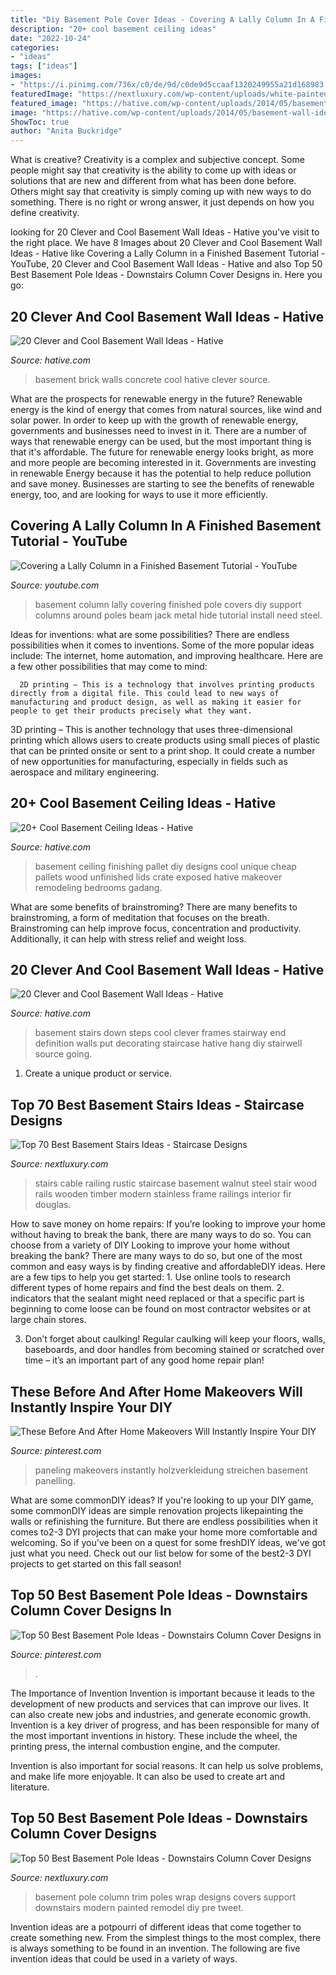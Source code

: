 ```yaml
---
title: "Diy Basement Pole Cover Ideas - Covering A Lally Column In A Finished Basement Tutorial"
description: "20+ cool basement ceiling ideas"
date: "2022-10-24"
categories:
- "ideas"
tags: ["ideas"]
images:
- "https://i.pinimg.com/736x/c0/de/9d/c0de9d5ccaaf1320249955a21d168983.jpg"
featuredImage: "https://nextluxury.com/wp-content/uploads/white-painted-trim-basement-pole-ideas.jpg"
featured_image: "https://hative.com/wp-content/uploads/2014/05/basement-wall-ideas/6-photo-wall-basement.jpg"
image: "https://hative.com/wp-content/uploads/2014/05/basement-wall-ideas/6-photo-wall-basement.jpg"
ShowToc: true
author: "Anita Buckridge"
---
```



What is creative?
Creativity is a complex and subjective concept. Some people might say that creativity is the ability to come up with ideas or solutions that are new and different from what has been done before. Others might say that creativity is simply coming up with new ways to do something. There is no right or wrong answer, it just depends on how you define creativity.

	

		
looking for 20 Clever and Cool Basement Wall Ideas - Hative you've visit to the right place. We have 8 Images about 20 Clever and Cool Basement Wall Ideas - Hative like Covering a Lally Column in a Finished Basement Tutorial - YouTube, 20 Clever and Cool Basement Wall Ideas - Hative and also Top 50 Best Basement Pole Ideas - Downstairs Column Cover Designs in. Here you go:
		
    
## 20 Clever And Cool Basement Wall Ideas - Hative

<img loading=lazy src="https://hative.com/wp-content/uploads/2014/05/basement-wall-ideas/1-brick-basement-wall.jpg" onerror="this.onerror=null;this.src='https://tse3.mm.bing.net/th?id=OIP.zFJ-Ikdm_gDBbYHyP0msfQHaGg&amp;pid=15.1';" alt="20 Clever and Cool Basement Wall Ideas - Hative">

_Source: hative.com_

>basement brick walls concrete cool hative clever source. 

	

What are the prospects for renewable energy in the future?
Renewable energy is the kind of energy that comes from natural sources, like wind and solar power. In order to keep up with the growth of renewable energy, governments and businesses need to invest in it. There are a number of ways that renewable energy can be used, but the most important thing is that it's affordable. 
The future for renewable energy looks bright, as more and more people are becoming interested in it. Governments are investing in renewable Energy because it has the potential to help reduce pollution and save money. Businesses are starting to see the benefits of renewable energy, too, and are looking for ways to use it more efficiently.

    
## Covering A Lally Column In A Finished Basement Tutorial - YouTube

<img loading=lazy src="http://i1.ytimg.com/vi/TJNzCi0G2zk/maxresdefault.jpg" onerror="this.onerror=null;this.src='https://tse4.mm.bing.net/th?id=OIP.yLxU4cN5DJtCMiTto_9nlQHaEK&amp;pid=15.1';" alt="Covering a Lally Column in a Finished Basement Tutorial - YouTube">

_Source: youtube.com_

>basement column lally covering finished pole covers diy support columns around poles beam jack metal hide tutorial install need steel. 

	

Ideas for inventions: what are some possibilities?
There are endless possibilities when it comes to inventions. Some of the more popular ideas include:
The internet, home automation, and improving healthcare. Here are a few other possibilities that may come to mind: 

      2D printing – This is a technology that involves printing products directly from a digital file. This could lead to new ways of manufacturing and product design, as well as making it easier for people to get their products precisely what they want.
3D printing – This is another technology that uses three-dimensional printing which allows users to create products using small pieces of plastic that can be printed onsite or sent to a print shop. It could create a number of new opportunities for manufacturing, especially in fields such as aerospace and military engineering.

    
## 20+ Cool Basement Ceiling Ideas - Hative

<img loading=lazy src="https://hative.com/wp-content/uploads/2014/05/basement-ceiling-ideas/8-basement-ceiling-old-pallet-crate-lids.jpg" onerror="this.onerror=null;this.src='https://tse4.mm.bing.net/th?id=OIP._k03zU26J4I17ADyjXtqvwHaJ4&amp;pid=15.1';" alt="20+ Cool Basement Ceiling Ideas - Hative">

_Source: hative.com_

>basement ceiling finishing pallet diy designs cool unique cheap pallets wood unfinished lids crate exposed hative makeover remodeling bedrooms gadang. 

	

What are some benefits of brainstroming?
There are many benefits to brainstroming, a form of meditation that focuses on the breath. Brainstroming can help improve focus, concentration and productivity. Additionally, it can help with stress relief and weight loss.

    
## 20 Clever And Cool Basement Wall Ideas - Hative

<img loading=lazy src="https://hative.com/wp-content/uploads/2014/05/basement-wall-ideas/6-photo-wall-basement.jpg" onerror="this.onerror=null;this.src='https://tse4.mm.bing.net/th?id=OIP.ROvQT7L-4lhNAQJN3L0IpQHaLh&amp;pid=15.1';" alt="20 Clever and Cool Basement Wall Ideas - Hative">

_Source: hative.com_

>basement stairs down steps cool clever frames stairway end definition walls put decorating staircase hative hang diy stairwell source going. 

	

1. Create a unique product or service.

    
## Top 70 Best Basement Stairs Ideas - Staircase Designs

<img loading=lazy src="http://nextluxury.com/wp-content/uploads/nice-basement-staircase-interior-ideas.jpg" onerror="this.onerror=null;this.src='https://tse1.mm.bing.net/th?id=OIP.B1GtFHRh7UDyBBuG2_dQ8AAAAA&amp;pid=15.1';" alt="Top 70 Best Basement Stairs Ideas - Staircase Designs">

_Source: nextluxury.com_

>stairs cable railing rustic staircase basement walnut steel stair wood rails wooden timber modern stainless frame railings interior fir douglas. 

	

How to save money on home repairs: If you’re looking to improve your home without having to break the bank, there are many ways to do so. You can choose from a variety of DIY
Looking to improve your home without breaking the bank? There are many ways to do so, but one of the most common and easy ways is by finding creative and affordableDIY ideas. Here are a few tips to help you get started: 1. Use online tools to research different types of home repairs and find the best deals on them.
2. indicators that the sealant might need replaced or that a specific part is beginning to come loose can be found on most contractor websites or at large chain stores.

3. Don’t forget about caulking! Regular caulking will keep your floors, walls, baseboards, and door handles from becoming stained or scratched over time – it’s an important part of any good home repair plan! 
    
## These Before And After Home Makeovers Will Instantly Inspire Your DIY

<img loading=lazy src="https://i.pinimg.com/736x/c0/de/9d/c0de9d5ccaaf1320249955a21d168983.jpg" onerror="this.onerror=null;this.src='https://tse3.mm.bing.net/th?id=OIP.ePwu7LpAR245ae4ii1pi6QHaKF&amp;pid=15.1';" alt="These Before And After Home Makeovers Will Instantly Inspire Your DIY">

_Source: pinterest.com_

>paneling makeovers instantly holzverkleidung streichen basement panelling. 

	

What are some commonDIY ideas?
If you're looking to up your DIY game, some commonDIY ideas are simple renovation projects likepainting the walls or refinishing the furniture. But there are endless possibilities when it comes to2-3 DYI projects that can make your home more comfortable and welcoming. So if you've been on a quest for some freshDIY ideas, we've got just what you need. Check out our list below for some of the best2-3 DYI projects to get started on this fall season!

    
## Top 50 Best Basement Pole Ideas - Downstairs Column Cover Designs In

<img loading=lazy src="https://i.pinimg.com/736x/79/e8/63/79e86348c9072eab92db87226630326c.jpg" onerror="this.onerror=null;this.src='https://tse4.mm.bing.net/th?id=OIP.v1xxZik08hmqbIcc6wt3-wHaFX&amp;pid=15.1';" alt="Top 50 Best Basement Pole Ideas - Downstairs Column Cover Designs in">

_Source: pinterest.com_

>. 

	

The Importance of Invention
Invention is important because it leads to the development of new products and services that can improve our lives. It can also create new jobs and industries, and generate economic growth.
Invention is a key driver of progress, and has been responsible for many of the most important inventions in history. These include the wheel, the printing press, the internal combustion engine, and the computer.

Invention is also important for social reasons. It can help us solve problems, and make life more enjoyable. It can also be used to create art and literature.

    
## Top 50 Best Basement Pole Ideas - Downstairs Column Cover Designs

<img loading=lazy src="https://nextluxury.com/wp-content/uploads/white-painted-trim-basement-pole-ideas.jpg" onerror="this.onerror=null;this.src='https://tse1.mm.bing.net/th?id=OIP.zl7cr11tEbso9N8k3a-zdgAAAA&amp;pid=15.1';" alt="Top 50 Best Basement Pole Ideas - Downstairs Column Cover Designs">

_Source: nextluxury.com_

>basement pole column trim poles wrap designs covers support downstairs modern painted remodel diy pre tweet. 

	

Invention ideas are a potpourri of different ideas that come together to create something new. From the simplest things to the most complex, there is always something to be found in an invention. The following are five invention ideas that could be used in a variety of ways.

